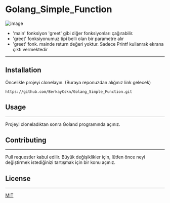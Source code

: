 # Golang_Simple_Function
![image](https://user-images.githubusercontent.com/101183663/159083106-ebfd713a-0e84-49c9-a445-9b9d2d1e8e6c.png)


* 'main' fonksiyon 'greet' gibi diğer fonksiyonları çağırabilir. 
* 'greet' fonksiyonumuz tipi belli olan bir parametre alır
* 'greet' fonk. mainde return değeri yoktur. Sadece Printf kullanrak ekrana çıktı vermektedir
 
 

-----------------------------------------------------------------------------------------------------------------------------------
## Installation
Öncelikle projeyi clonelayın. (Buraya reponuzdan alığınız link gelecek)

`https://github.com/BerkayCskn/Golang_Simple_Function.git`

## Usage
-----------------------------------------------------------------------------------------------------------------------------------
Projeyi cloneladıktan sonra Goland programında açınız.

## Contributing
-----------------------------------------------------------------------------------------------------------------------------------
Pull requestler kabul edilir. Büyük değişiklikler için, lütfen önce neyi değiştirmek istediğinizi tartışmak için bir konu açınız.

## License
-----------------------------------------------------------------------------------------------------------------------------------

[MIT](https://choosealicense.com/licenses/mit/)
